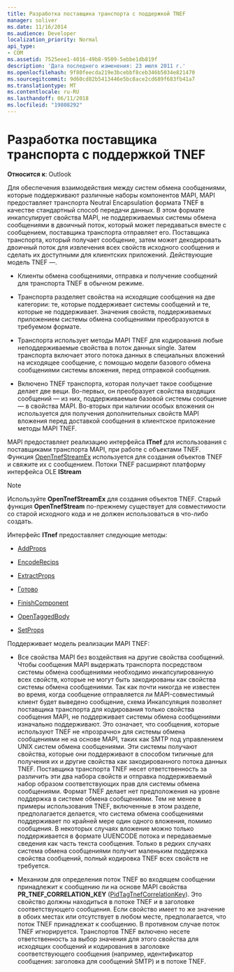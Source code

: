 ```yaml
---
title: Разработка поставщика транспорта с поддержкой TNEF
manager: soliver
ms.date: 11/16/2014
ms.audience: Developer
localization_priority: Normal
api_type:
- COM
ms.assetid: 7525eee1-4016-49b8-9509-5ebbe1db819f
description: 'Дата последнего изменения: 23 июля 2011 г.'
ms.openlocfilehash: 9f80feecda219e3bcebbf8ceb346b5034e821470
ms.sourcegitcommit: 9d60cd82b5413446e5bc8ace2cd689f683fb41a7
ms.translationtype: MT
ms.contentlocale: ru-RU
ms.lasthandoff: 06/11/2018
ms.locfileid: "19808292"
---
```

# <a name="developing-a-tnef-enabled-transport-provider"></a>Разработка поставщика транспорта с поддержкой TNEF

  
  
**Относится к**: Outlook 
  
Для обеспечения взаимодействия между систем обмена сообщениями, которые поддерживают различные наборы компонентов MAPI, MAPI предоставляет транспорта Neutral Encapsulation формата TNEF в качестве стандартный способ передачи данных. В этом формате инкапсулирует свойства MAPI, не поддерживаемых системы обмена сообщениями в двоичный поток, который может передаваться вместе с сообщением, поставщика транспорта отправляет его. Поставщика транспорта, который получает сообщение, затем может декодировать двоичный поток для извлечения всех свойств исходного сообщения и сделать их доступными для клиентских приложений. Действующие модель TNEF —.
  
- Клиенты обмена сообщениями, отправка и получение сообщений для транспорта TNEF в обычном режиме.
    
- Транспорта разделяет свойства на исходящие сообщения на две категории: те, которые поддерживает системы сообщений и те, которые не поддерживает. Значения свойств, поддерживаемых приложением системы обмена сообщениями преобразуются в требуемом формате.
    
- Транспорта использует методы MAPI TNEF для кодирования любые неподдерживаемые свойства в поток данных single. Затем транспорта включает этого потока данных в специальных вложений на исходящее сообщение, с помощью модели базового обмена сообщениями системы вложения, перед отправкой сообщения.
    
- Включено TNEF транспорта, которая получает такое сообщение делает две вещи. Во-первых, он преобразует свойства входящих сообщений — из них, поддерживаемые базовой системы сообщение — в свойства MAPI. Во-вторых при наличии особых вложения он используется для получения дополнительных свойств MAPI вложения перед доставкой сообщения в клиентское приложение методы MAPI TNEF.
    
MAPI предоставляет реализацию интерфейса **ITnef** для использования с поставщиками транспорта MAPI, при работе с объектами TNEF. Функция [OpenTnefStreamEx](opentnefstreamex.md) используется для создания объектов TNEF и свяжите их с сообщением. Потоки TNEF расширяют платформу интерфейса OLE **IStream** 
  
> [!NOTE]
> Используйте **OpenTnefStreamEx** для создания объектов TNEF. Старый функция **OpenTnefStream** по-прежнему существует для совместимости со старой исходного кода и не должен использоваться в что-либо создать. 
  
Интерфейс **ITnef** предоставляет следующие методы: 
  
- [AddProps](itnef-addprops.md)
    
- [EncodeRecips](itnef-encoderecips.md)
    
- [ExtractProps](itnef-extractprops.md)
    
- [Готово](itnef-finish.md)
    
- [FinishComponent](itnef-finishcomponent.md)
    
- [OpenTaggedBody](itnef-opentaggedbody.md)
    
- [SetProps](itnef-setprops.md)
    
Поддерживает модель реализации MAPI TNEF:
  
- Все свойства MAPI без воздействия на другие свойства сообщений. Чтобы сообщения MAPI выдержать транспорта посредством системы обмена сообщениями необходимо инкапсулированную всех свойств, которые не могут быть закодированы как свойства системы обмена сообщениями. Так как почти никогда не известен во время, когда сообщение отправляется ли MAPI-совместимый клиент будет выведено сообщение, схема Инкапсуляция позволяет поставщика транспорта для кодирования только свойства сообщения MAPI, не поддерживает системы обмена сообщениями изначально поддерживают. Это означает, что сообщения, которые используют TNEF не «прозрачно» для системы обмена сообщениями не на основе MAPI, таких как SMTP под управлением UNIX систем обмена сообщениями. Эти системы получают свойства, которые они поддерживают в способом типичные для получения их и другие свойства как закодированного потока данных TNEF. Поставщика транспорта TNEF несет ответственность за различить эти два набора свойств и отправка поддерживаемый набор образом соответствующих прав для системы обмена сообщениями. Формат TNEF делает нет предположения на уровне поддержка в системе обмена сообщениями. Тем не менее в примеры использования TNEF, включенные в этом разделе, предполагается делается, что система обмена сообщениями поддерживает по крайней мере один одного вложения, помимо сообщения. В некоторых случаях вложение можно только поддерживается в формате UUENCODE потока и передаваемые сведения как часть текста сообщения. Только в редких случаях система обмена сообщениями получит маленьким поддержка свойства сообщений, полный кодировка TNEF всех свойств не требуется.
    
- Механизм для определения поток TNEF во входящем сообщении принадлежит к сообщению ли на основе MAPI свойства **PR_TNEF_CORRELATION_KEY** ([PidTagTnefCorrelationKey](pidtagtnefcorrelationkey-canonical-property.md)). Это свойство должны находиться в потоке TNEF и в заголовке соответствующего сообщения. Если свойство имеет то же значение в обоих местах или отсутствует в любом месте, предполагается, что поток TNEF принадлежат к сообщению. В противном случае поток TNEF игнорируется. Транспортов TNEF включено несете ответственность за выбор значения для этого свойства для исходящих сообщений и кодирования в заголовке соответствующего сообщения (например, идентификатор сообщения: заголовка для сообщений SMTP) и в потоке TNEF.
    

